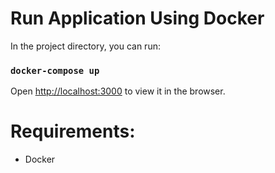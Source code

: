 # Run Application Using Docker

In the project directory, you can run:

### `docker-compose up`

Open [http://localhost:3000](http://localhost:3000) to view it in the browser.

# Requirements:
- Docker